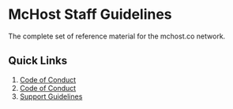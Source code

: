 # McHost Staff Guidelines
The complete set of reference material for the mchost.co network. 

## Quick Links
1. [Code of Conduct](https://github.com/mchostco/staff/blob/master/rules.md)
2. [Code of Conduct](https://github.com/mchostco/staff/blob/master/code-of-conduct.md)
3. [Support Guidelines](https://github.com/mchostco/staff/blob/master/support.md)
